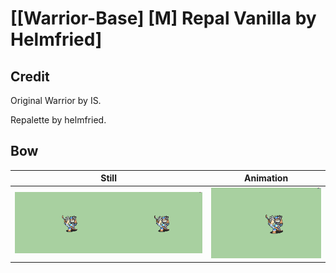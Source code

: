 # [\[Warrior-Base\] \[M\] Repal Vanilla by Helmfried]

## Credit

Original Warrior by IS.

Repalette by helmfried.

## Bow

| Still | Animation |
| :---: | :-------: |
| ![Bow still](./Bow_000.png) | ![Bow animation](./Bow.gif) |
